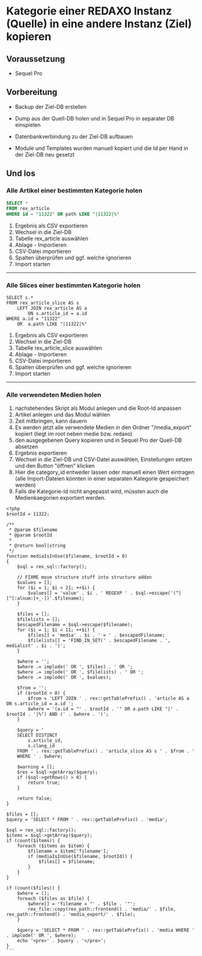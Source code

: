 # Kategorie einer REDAXO Instanz (Quelle) in eine andere Instanz (Ziel) kopieren


## Voraussetzung


- Sequel Pro 


## Vorbereitung

- Backup der Ziel-DB erstellen
- Dump aus der Quell-DB holen und in Sequel Pro in separater DB einspielen
- Datenbankverbindung zu der Ziel-DB aufbauen

- Module und Templates wurden manuell kopiert und die Id per Hand in der Ziel-DB neu gesetzt


## Und los


### Alle Artikel einer bestimmten Kategorie holen


```sql
SELECT *
FROM rex_article
WHERE id = "11322" OR path LIKE "|11322|%"
```

1. Ergebnis als CSV exportieren
1. Wechsel in die Ziel-DB 
1. Tabelle rex_article auswählen
1. Ablage - Importieren
1. CSV-Datei importieren
1. Spalten überprüfen und ggf. welche ignorieren
1. Import starten


---- 


### Alle Slices einer bestimmten Kategorie holen


```
SELECT s.*
FROM rex_article_slice AS s 
    LEFT JOIN rex_article AS a 
        ON s.article_id = a.id
WHERE a.id = "11322" 
    OR  a.path LIKE "|11322|%"
```

1. Ergebnis als CSV exportieren
1. Wechsel in die Ziel-DB 
1. Tabelle rex_article_slice auswählen
1. Ablage - Importieren
1. CSV-Datei importieren
1. Spalten überprüfen und ggf. welche ignorieren
1. Import starten


----


### Alle verwendeten Medien holen

1. nachstehendes Skript als Modul anlegen und die Root-Id anpassen
1. Artikel anlegen und das Modul wählen
1. Zeit mitbringen, kann dauern
1. Es werden jetzt alle verwendete Medien in den Ordner "/media_export" kopiert (liegt im root neben medie bzw. redaxo)
1. den ausgegebenen Query kopieren und in Sequel Pro der Quell-DB absetzen
1. Ergebnis exportieren
1. Wechsel in die Ziel-DB und CSV-Datei auswählen, Einstellungen setzen und den Button "öffnen" klicken
1. Hier die category_id entweder lassen oder manuell einen Wert eintragen (alle Import-Dateien könnten in einer separaten Kategorie gespeichert werden)
1. Falls die Kategorie-Id nicht angepasst wird, müssten auch die Medienkaegorien exportiert werden.




````
<?php
$rootId = 11322;

/**
 * @param $filename
 * @param $rootId
 *
 * @return bool|string
 */
function mediaIsInUse($filename, $rootId = 0)
{
    $sql = rex_sql::factory();

    // FIXME move structure stuff into structure addon
    $values = [];
    for ($i = 1; $i < 21; ++$i) {
        $values[] = 'value' . $i . ' REGEXP ' . $sql->escape('(^|[^[:alnum:]+_-])'.$filename);
    }

    $files = [];
    $filelists = [];
    $escapedFilename = $sql->escape($filename);
    for ($i = 1; $i < 11; ++$i) {
        $files[] = 'media' . $i . ' = ' . $escapedFilename;
        $filelists[] = 'FIND_IN_SET(' . $escapedFilename . ', medialist' . $i . ')';
    }

    $where = '';
    $where .= implode(' OR ', $files) . ' OR ';
    $where .= implode(' OR ', $filelists) . ' OR ';
    $where .= implode(' OR ', $values);

    $from = '';
    if ($rootId > 0) {
        $from = 'LEFT JOIN ' . rex::getTablePrefix() . 'article AS a ON s.article_id = a.id ';
        $where = '(a.id = "' . $rootId . '" OR a.path LIKE "|' . $rootId . '|%") AND (' . $where . ')';
    }

    $query = '
    SELECT DISTINCT 
        s.article_id, 
        s.clang_id 
    FROM ' . rex::getTablePrefix() . 'article_slice AS s ' . $from . '
    WHERE ' . $where;

    $warning = [];
    $res = $sql->getArray($query);
    if ($sql->getRows() > 0) {
        return true;
    }

    return false;
}

$files = [];
$query = 'SELECT * FROM ' . rex::getTablePrefix() . 'media';

$sql = rex_sql::factory();
$items = $sql->getArray($query);
if (count($items)) {
    foreach ($items as $item) {
        $filename = $item['filename'];
        if (mediaIsInUse($filename, $rootId)) {
            $files[] = $filename;
        }
    }
}

if (count($files)) {
    $where = [];
    foreach ($files as $file) {
        $where[] = 'filename = "' . $file . '"';
        rex_file::copy(rex_path::frontend() . 'media/' . $file, rex_path::frontend() . 'media_export/' . $file);
    }

    $query = 'SELECT * FROM ' . rex::getTablePrefix() . 'media WHERE ' . implode(' OR ', $where);
    echo '<pre>' . $query . '</pre>';
}
```
